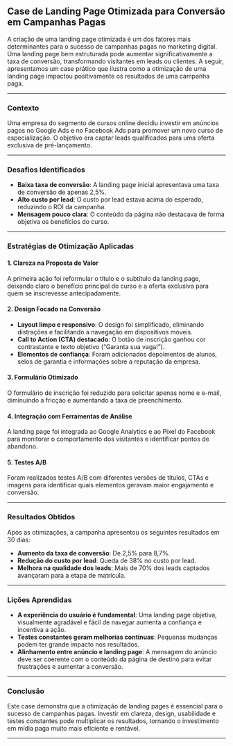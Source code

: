 
## Case de Landing Page Otimizada para Conversão em Campanhas Pagas

A criação de uma landing page otimizada é um dos fatores mais determinantes para o sucesso de campanhas pagas no marketing digital. Uma landing page bem estruturada pode aumentar significativamente a taxa de conversão, transformando visitantes em leads ou clientes. A seguir, apresentamos um case prático que ilustra como a otimização de uma landing page impactou positivamente os resultados de uma campanha paga.

---

### Contexto

Uma empresa do segmento de cursos online decidiu investir em anúncios pagos no Google Ads e no Facebook Ads para promover um novo curso de especialização. O objetivo era captar leads qualificados para uma oferta exclusiva de pré-lançamento.

---

### Desafios Identificados

- **Baixa taxa de conversão**: A landing page inicial apresentava uma taxa de conversão de apenas 2,5%.
- **Alto custo por lead**: O custo por lead estava acima do esperado, reduzindo o ROI da campanha.
- **Mensagem pouco clara**: O conteúdo da página não destacava de forma objetiva os benefícios do curso.

---

### Estratégias de Otimização Aplicadas

#### 1. **Clareza na Proposta de Valor**
A primeira ação foi reformular o título e o subtítulo da landing page, deixando claro o benefício principal do curso e a oferta exclusiva para quem se inscrevesse antecipadamente.

#### 2. **Design Focado na Conversão**
- **Layout limpo e responsivo**: O design foi simplificado, eliminando distrações e facilitando a navegação em dispositivos móveis.
- **Call to Action (CTA) destacado**: O botão de inscrição ganhou cor contrastante e texto objetivo (“Garanta sua vaga!”).
- **Elementos de confiança**: Foram adicionados depoimentos de alunos, selos de garantia e informações sobre a reputação da empresa.

#### 3. **Formulário Otimizado**
O formulário de inscrição foi reduzido para solicitar apenas nome e e-mail, diminuindo a fricção e aumentando a taxa de preenchimento.

#### 4. **Integração com Ferramentas de Análise**
A landing page foi integrada ao Google Analytics e ao Pixel do Facebook para monitorar o comportamento dos visitantes e identificar pontos de abandono.

#### 5. **Testes A/B**
Foram realizados testes A/B com diferentes versões de títulos, CTAs e imagens para identificar quais elementos geravam maior engajamento e conversão.

---

### Resultados Obtidos

Após as otimizações, a campanha apresentou os seguintes resultados em 30 dias:

- **Aumento da taxa de conversão**: De 2,5% para 8,7%.
- **Redução do custo por lead**: Queda de 38% no custo por lead.
- **Melhora na qualidade dos leads**: Mais de 70% dos leads captados avançaram para a etapa de matrícula.

---

### Lições Aprendidas

- **A experiência do usuário é fundamental**: Uma landing page objetiva, visualmente agradável e fácil de navegar aumenta a confiança e incentiva a ação.
- **Testes constantes geram melhorias contínuas**: Pequenas mudanças podem ter grande impacto nos resultados.
- **Alinhamento entre anúncio e landing page**: A mensagem do anúncio deve ser coerente com o conteúdo da página de destino para evitar frustrações e aumentar a conversão.

---

### Conclusão

Este case demonstra que a otimização de landing pages é essencial para o sucesso de campanhas pagas. Investir em clareza, design, usabilidade e testes constantes pode multiplicar os resultados, tornando o investimento em mídia paga muito mais eficiente e rentável.

---
```
